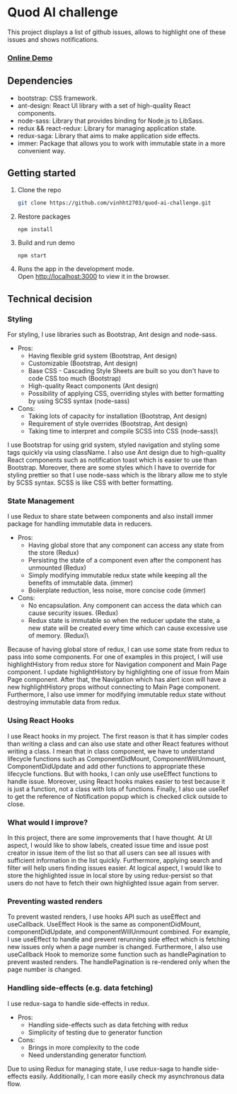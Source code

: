 # Quod AI challenge

This project displays a list of github issues, allows to highlight one of these issues and shows notifications.

<h3>
    <a href="https://huynhtanvinh-quod-ai.netlify.app/">Online Demo</a>
</h3>

## Dependencies
- bootstrap: CSS framework.
- ant-design: React UI library with a set of high-quality React components.
- node-sass: Library that provides binding for Node.js to LibSass.
- redux && react-redux: Library for managing application state.
- redux-saga: Library that aims to make application side effects.
- immer: Package that allows you to work with immutable state in a more convenient way.

## Getting started

1. Clone the repo
   ```sh
   git clone https://github.com/vinhht2703/quod-ai-challenge.git
   ```
2. Restore packages
   ```
   npm install
   ```
3. Build and run demo
   ```
   npm start
   ```
4. Runs the app in the development mode.\
   Open [http://localhost:3000](http://localhost:3000) to view it in the browser.

## Technical decision

### Styling

For styling, I use libraries such as Bootstrap, Ant design and node-sass.
- Pros:
    * Having flexible grid system (Bootstrap, Ant design)
    * Customizable (Bootstrap, Ant design)
    * Base CSS - Cascading Style Sheets are built so you don't have to code CSS too much (Bootstrap)
    * High-quality React components (Ant design)
    * Possibility of applying CSS, overriding styles with better formatting by using SCSS syntax (node-sass) 
- Cons:
    * Taking lots of capacity for installation (Bootstrap, Ant design)
    * Requirement of style overrides (Bootstrap, Ant design)
    * Taking time to interpret and compile SCSS into CSS (node-sass)\

I use Bootstrap for using grid system, styled navigation and styling some tags quickly via using className. I also use Ant design due to high-quality React components such as notification toast which is easier to use than Bootstrap. Moreover, there are some styles which I have to override for styling prettier so that I use node-sass which is the library allow me to style by SCSS syntax. SCSS is like CSS with better formatting.

### State Management

I use Redux to share state between components and also install immer package for handling immutable data in reducers.
- Pros:
    * Having global store that any component can access any state from the store (Redux)
    * Persisting the state of a component even after the component has unmounted (Redux)
    * Simply modifying immutable redux state while keeping all the benefits of immutable data. (immer)
    * Boilerplate reduction, less noise, more concise code (immer)
- Cons:
    * No encapsulation. Any component can access the data which can cause security issues. (Redux)
    * Redux state is immutable so when the reducer update the state, a new state will be created every time which can cause excessive use of memory. (Redux)\

Because of having global store of redux, I can use some state from redux to pass into some components. 
For one of examples in this project, I will use highlightHistory from redux store for Navigation component and Main Page component. I update highlightHistory by highlighting one of issue from Main Page component. After that, the Navigation which has alert icon will have a new highlightHistory props without connecting to Main Page component. 
Furthermore, I also use immer for modifying immutable redux state without destroying immutable data from redux.
  

### Using React Hooks

I use React hooks in my project. 
The first reason is that it has simpler codes than writing a class and can also use state and other React features without writing a class. I mean that in class component, we have to understand lifecycle functions such as ComponentDidMount, ComponentWillUnmount, ComponentDidUpdate and add other functions to appropriate these lifecycle functions. But with hooks, I can only use useEffect functions to handle issue. Moreover, using React hooks makes easier to test because it is just a function, not a class with lots of functions. 
Finally, I also use useRef to get the reference of Notification popup which is checked click outside to close.
   

### What would I improve?

In this project, there are some improvements that I have thought. 
At UI aspect, I would like to show labels, created issue time and issue post creator in issue item of the list so that all users can see all issues with sufficient information in the list quickly. Furthermore, applying search and filter will help users finding issues easier. 
At logical aspect, I would like to store the highlighted issue in local store by using redux-persist so that users do not have to fetch their own highlighted issue again from server.

### Preventing wasted renders

To prevent wasted renders, I use hooks API such as useEffect and useCallback. UseEffect Hook is the same as componentDidMount, componentDidUpdate, and componentWillUnmount combined. For example, I use useEffect to handle and prevent rerunning side effect which is fetching new issues only when a page number is changed. 
Furthermore, I also use useCallback Hook to memorize some function such as handlePagination to prevent wasted renders. The handlePagination is re-rendered only when the page number is changed.
 

### Handling side-effects (e.g. data fetching)

I use redux-saga to handle side-effects in redux.
- Pros:
    * Handling side-effects such as data fetching with redux
    * Simplicity of testing due to generator function
- Cons:
    * Brings in more complexity to the code
    * Need understanding generator function\

Due to using Redux for managing state, I use redux-saga to handle side-effects easily. Additionally, I can more easily check my asynchronous data flow.

    
